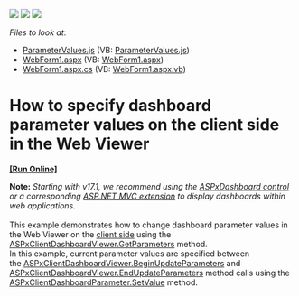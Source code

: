 <!-- default badges list -->
![](https://img.shields.io/endpoint?url=https://codecentral.devexpress.com/api/v1/VersionRange/128580374/14.2.3%2B)
[![](https://img.shields.io/badge/Open_in_DevExpress_Support_Center-FF7200?style=flat-square&logo=DevExpress&logoColor=white)](https://supportcenter.devexpress.com/ticket/details/T205300)
[![](https://img.shields.io/badge/📖_How_to_use_DevExpress_Examples-e9f6fc?style=flat-square)](https://docs.devexpress.com/GeneralInformation/403183)
<!-- default badges end -->
<!-- default file list -->
*Files to look at*:

* [ParameterValues.js](./CS/Dashboard_SetParameterValues_Web/Scripts/ParameterValues.js) (VB: [ParameterValues.js](./VB/Dashboard_SetParameterValues_Web/Scripts/ParameterValues.js))
* [WebForm1.aspx](./CS/Dashboard_SetParameterValues_Web/WebForm1.aspx) (VB: [WebForm1.aspx](./VB/Dashboard_SetParameterValues_Web/WebForm1.aspx))
* [WebForm1.aspx.cs](./CS/Dashboard_SetParameterValues_Web/WebForm1.aspx.cs) (VB: [WebForm1.aspx.vb](./VB/Dashboard_SetParameterValues_Web/WebForm1.aspx.vb))
<!-- default file list end -->
# How to specify dashboard parameter values on the client side in the Web Viewer
<!-- run online -->
**[[Run Online]](https://codecentral.devexpress.com/t205300)**
<!-- run online end -->


<strong>Note:</strong> <em>Starting with v17.1, we recommend using the <a href="https://documentation.devexpress.com/Dashboard/CustomDocument16976.aspx">ASPxDashboard control</a> or a corresponding <a href="https://documentation.devexpress.com/Dashboard/CustomDocument16977.aspx">ASP.NET MVC extension</a> to display dashboards within web applications.</em><br><br>This example demonstrates how to change dashboard parameter values in the Web Viewer on the <a href="http://documentation.devexpress.com/#Dashboard/CustomDocument17375">client side</a> using the <a href="http://documentation.devexpress.com/#Dashboard/DevExpressDashboardWebScriptsASPxClientDashboardViewer_GetParameterstopic">ASPxClientDashboardViewer.GetParameters</a> method.<br>In this example, current parameter values are specified between the <a href="http://documentation.devexpress.com/#Dashboard/DevExpressDashboardWebScriptsASPxClientDashboardViewer_BeginUpdateParameterstopic">ASPxClientDashboardViewer.BeginUpdateParameters</a> and <a href="http://documentation.devexpress.com/#Dashboard/DevExpressDashboardWebScriptsASPxClientDashboardViewer_EndUpdateParameterstopic">ASPxClientDashboardViewer.EndUpdateParameters</a> method calls using the <a href="http://documentation.devexpress.com/#Dashboard/DevExpressDashboardWebScriptsASPxClientDashboardParameter_SetValuetopic">ASPxClientDashboardParameter.SetValue</a> method.

<br/>


